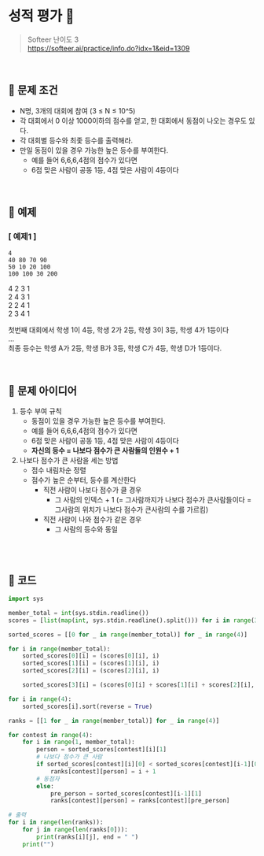 # 성적 평가 💯

> Softeer 난이도 3 <br>
> https://softeer.ai/practice/info.do?idx=1&eid=1309

<br>

## 💯 문제 조건
- N명, 3개의 대회에 참여 (3 ≤ N ≤ 10^5)
- 각 대회에서 0 이상 1000이하의 점수를 얻고, 한 대회에서 동점이 나오는 경우도 있다.
- 각 대회별 등수와 최좇 등수를 출력해라.
- 만일 동점이 있을 경우 가능한 높은 등수를 부여한다.
    - 예를 들어 6,6,6,4점의 점수가 있다면
    - 6점 맞은 사람이 공동 1등, 4점 맞은 사람이 4등이다
<br>

## 💯 예제

### [ 예제1 ]
```
4
40 80 70 90
50 10 20 100
100 100 30 200
```

4 2 3 1 <br>
2 4 3 1 <br>
2 2 4 1 <br>
2 3 4 1 <br>

첫번째 대회에서 학생 1이 4등, 학생 2가 2등, 학생 3이 3등, 학생 4가 1등이다<br>
...<br>
최종 등수는 학생 A가 2등, 학생 B가 3등, 학생 C가 4등, 학생 D가 1등이다.<br>


<br>

## 💯 문제 아이디어
1. 등수 부여 규칙
    - 동점이 있을 경우 가능한 높은 등수를 부여한다.
    - 예를 들어 6,6,6,4점의 점수가 있다면
    - 6점 맞은 사람이 공동 1등, 4점 맞은 사람이 4등이다
    - **자신의 등수 = 나보다 점수가 큰 사람들의 인원수 + 1**
2. 나보다 점수가 큰 사람을 세는 방법
    - 점수 내림차순 정렬
    - 점수가 높은 순부터, 등수를 계산한다
        - 직전 사람이 나보다 점수가 클 경우
            + 그 사람의 인덱스 + 1 (= 그사람까지가 나보다 점수가 큰사람들이다 = 그사람의 위치가 나보다 점수가 큰사람의 수를 가르킴)
        - 직전 사람이 나와 점수가 같은 경우
            + 그 사람의 등수와 동일
<br>
<br>

## 💯 코드

```python
import sys

member_total = int(sys.stdin.readline())
scores = [list(map(int, sys.stdin.readline().split())) for i in range(3)]

sorted_scores = [[0 for _ in range(member_total)] for _ in range(4)]

for i in range(member_total):
    sorted_scores[0][i] = (scores[0][i], i)
    sorted_scores[1][i] = (scores[1][i], i)
    sorted_scores[2][i] = (scores[2][i], i)

    sorted_scores[3][i] = (scores[0][i] + scores[1][i] + scores[2][i], i)

for i in range(4):
    sorted_scores[i].sort(reverse = True)

ranks = [[1 for _ in range(member_total)] for _ in range(4)]

for contest in range(4):
    for i in range(1, member_total):
        person = sorted_scores[contest][i][1]
        # 나보다 점수가 큰 사람
        if sorted_scores[contest][i][0] < sorted_scores[contest][i-1][0]:
            ranks[contest][person] = i + 1
        # 동점자
        else:
            pre_person = sorted_scores[contest][i-1][1]
            ranks[contest][person] = ranks[contest][pre_person]

# 출력
for i in range(len(ranks)):
    for j in range(len(ranks[0])):
        print(ranks[i][j], end = " ")
    print("")

```
